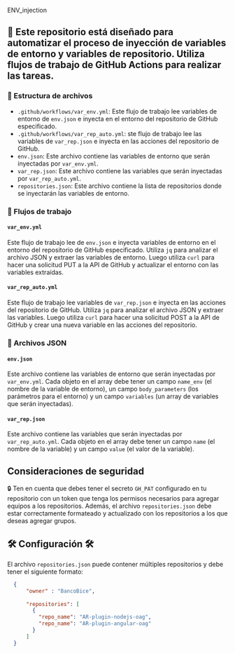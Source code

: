 ENV_injection
## 🤖 Este repositorio está diseñado para automatizar el proceso de inyección de variables de entorno y variables de repositorio. Utiliza flujos de trabajo de GitHub Actions para realizar las tareas.

### 📁 Estructura de archivos
- `.github/workflows/var_env.yml`: Este flujo de trabajo lee variables de entorno de `env.json` e inyecta en el entorno del repositorio de GitHub especificado.
- `.github/workflows/var_rep_auto.yml`: ste flujo de trabajo lee las variables de `var_rep.json` e inyecta en las acciones del repositorio de GitHub.
- `env.json`: Este archivo contiene las variables de entorno que serán inyectadas por `var_env.yml`.
- `var_rep.json`: Este archivo contiene las variables que serán inyectadas por `var_rep_auto.yml`.
- `repositories.json`: Este archivo contiene la lista de repositorios donde se inyectarán las variables de entorno.

### 🔄 Flujos de trabajo
#### `var_env.yml`
Este flujo de trabajo lee de `env.json` e inyecta variables de entorno en el entorno del repositorio de GitHub especificado. Utiliza `jq` para analizar el archivo JSON y extraer las variables de entorno. Luego utiliza `curl` para hacer una solicitud PUT a la API de GitHub y actualizar el entorno con las variables extraídas.

#### `var_rep_auto.yml`
Este flujo de trabajo lee variables de `var_rep.json` e inyecta en las acciones del repositorio de GitHub. Utiliza `jq` para analizar el archivo JSON y extraer las variables. Luego utiliza `curl` para hacer una solicitud POST a la API de GitHub y crear una nueva variable en las acciones del repositorio.

### 📄 Archivos JSON
#### `env.json`
Este archivo contiene las variables de entorno que serán inyectadas por `var_env.yml`. Cada objeto en el array debe tener un campo `name_env` (el nombre de la variable de entorno), un campo `body_parameters` (los parámetros para el entorno) y un campo `variables` (un array de variables que serán inyectadas).

#### `var_rep.json`
Este archivo contiene las variables que serán inyectadas por `var_rep_auto.yml`. Cada objeto en el array debe tener un campo `name` (el nombre de la variable) y un campo `value` (el valor de la variable).


## Consideraciones de seguridad

🔒 Ten en cuenta que debes tener el secreto `GH_PAT` configurado en tu repositorio con un token que tenga los permisos necesarios para agregar equipos a los repositorios. Además, el archivo `repositories.json` debe estar correctamente formateado y actualizado con los repositorios a los que deseas agregar grupos.

## 🛠️ Configuración 🛠️

El archivo `repositories.json` puede contener múltiples repositorios y debe tener el siguiente formato:

```json
  {
      "owner" : "BancoBice",
  
      "repositories": [
        {
          "repo_name": "AR-plugin-nodejs-oag",
          "repo_name": "AR-plugin-angular-oag"
        }
      ]
  }
